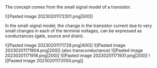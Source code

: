 The concept comes from the small signal model of a transistor.

![[Pasted image 20230201172301.png|500]]

In the small-signal model, the change in the transistor current due to very small changes in each of the terminal voltages, can be expressed as conductances (gate, source and drain).

![[Pasted image 20230201171729.png|400]]
![[Pasted image 20230201171904.png|200]]
(also transconductance)
![[Pasted image 20230201171918.png|200]]
![[Pasted image 20230201171931.png|200]]
![[Pasted image 20230201172050.png]]

